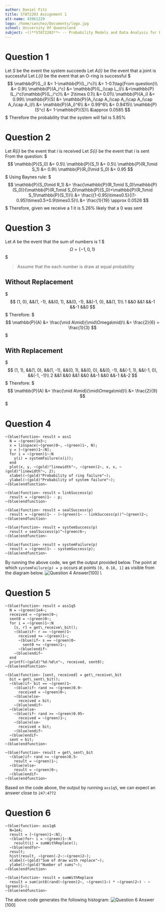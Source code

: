 ```yaml
---
author: Daniel Fitz
title: STAT2203 Assignment 1
alt-name: 43961229
logo: /home/sanchez/Documents/logo.jpg
school: University Of Queensland
subject: ~()**STAT2203**~ -- Probability Models and Data Analysis for Engineering
---
```


# Question 1
Let *S* be the event the system succeeds
Let *A{i}* be the event that a joint is successful
Let *L{i}* be the event that an O-ring is successful
$$$
\mathbb{P}(L_i) &= 1-\mathbb{P}(L_i^c)\\
&= 1-0.1\tag{From question}\\
&= 0.9\\
\mathbb{P}(A_i^c) &= \mathbb{P}(L_i\cap L_i)\\
&=\mathbb{P}(L_i^c)\mathbb{P}(L_i^c)\\
&= 2\times 0.1\\
&= 0.01\\
\mathbb{P}(A_i) &= 0.99\\
\mathbb{P}(S) &= \mathbb{P}(A_i\cap A_i\cap A_i\cap A_i\cap A_i\cap A_i)\\
&= \mathbb{P}(A_i)^6\\
&= 0.99^6\\
&= 0.9415\\
\mathbb{P}(S^c) &= 1-\mathbb{P}(S)\\
&\approx 0.0585
$$$
Therefore the probability that the system will fail is 5.85%

# Question 2
Let *R{i}* be the event that *i* is received
Let *S{i}* be the event that *i* is sent
From the question:
$$$
\mathbb{P}(S_0) &= 0.5\\
\mathbb{P}(S_1) &= 0.5\\
\mathbb{P}(R_1\mid S_1) &= 0.9\\
\mathbb{P}(R_0\mid S_0) &= 0.95
$$$
Using Baynes rule:
$$$
\mathbb{P}(S_0\mid R_1) &= \frac{\mathbb{P}(R_1\mid S_0)\mathbb{P}(S_0)}{\mathbb{P}(R_1\mid S_0)\mathbb{P}(S_0)+\mathbb{P}(R_1\mid S_1)\mathbb{P}(S_1)}\\
&= \frac{(1-0.95)\times0.5}{(1-0.95)\times0.5+0.9\times0.5}\\
&= \frac{1}{19} \approx 0.0526
$$$
Therefore, given we receive a 1 it is 5.26% likely that a 0 was sent

# Question 3
Let *A* be the event that the sum of numbers is 1
$$$
\Omega = \{-1, 0, 1\}
$$$
> Assume that the each number is draw at equal probability

## Without Replacement
$$$
(1, 0), &&(1, -1), &&(0, 1), &&(0, -1), &&(-1, 0), &&(1, 1)\\
1 &&0 &&1 &&-1 &&-1 &&0
$$$
Therefore:
$$$
\mathbb{P}(A) &= \frac{\mid A\mid}{\mid\Omega\mid}\\
&= \frac{2}{6} = \frac{1}{3}
$$$

## With Replacement
$$$
(1, 1), &&(1, 0), &&(1, -1), &&(0, 1), &&(0, 0), &&(0, -1), &&(-1, 1), &&(-1, 0), &&(-1, -1)\\
2 &&1 &&0 &&1 &&0 &&-1 &&0 &&-1 &&-2
$$$
Therefore:
$$$
\mathbb{P}(A) &= \frac{\mid A\mid}{\mid\Omega\mid}\\
&= \frac{2}{9}
$$$

# Question 4
```
~(blue)function~ result = ass1
  N = ~(green)1e3~;
  x = linspace(~(green)0~, ~(green)1~, N);
  y = [~(green)1~:N];
  for i = ~(green)1~:N
    y(i) = systemFailure(x(i));
  end
  plot(x, y, ~(gold)"linewidth"~, ~(green)2~, x, x, ~(gold)"linewidth"~, 2);
  xlabel(~(gold)"Probability of ring failure"~);
  ylabel(~(gold)"Probability of system failure"~);
~(blue)endfunction~

~(blue)function~ result = linkSuccess(p)
  result = ~(green)1~ - p;
~(blue)endfunction~

~(blue)function~ result = sealSuccess(p)
  result = ~(green)1~ - (~(green)1~ - linkSuccess(p))^~(green)2~;
~(blue)endfunction~

~(blue)function~ result = systemSuccess(p)
  result = sealSuccess(p)^~(green)6~;
~(blue)endfunction~

~(blue)function~ result = systemFailure(p)
  result = ~(green)1~ - systemSuccess(p);
~(blue)endfunction~
```
By running the above code, we get the output provided below. The point at which `systemFailure(p) = p` occurs at points `[0, 0.18, 1]` as visible from the diagram below.
![Question 4 Answer](sem2-2017/stat2203/ass1.q4.png)[100]
\\
# Question 5
```
~(blue)function~ result = ass1q5
  N = ~(green)1e4~;
  received = ~(green)0~;
  sent0 = ~(green)0~;
  for i = ~(green)1~:N
    [s, r] = get\_receive\_bit();
    ~(blue)if~ r == ~(green)1~
      received += ~(green)1~;
      ~(blue)if~ s == ~(green)0~
        sent0 += ~(green)1~;
      ~(blue)endif~
    ~(blue)endif~
  end
  printf(~(gold)"%d:%d\n"~, received, sent0);
~(blue)endfunction~

~(blue)function~ [sent, received] = get\_receive\_bit
  bit = get\_sent\_bit();
  ~(blue)if~ bit == ~(green)1~
    ~(blue)if~ rand >= ~(green)0.9~
      received = ~(green)0~;
    ~(blue)else~
      received = bit;
    ~(blue)endif~
  ~(blue)else~
    ~(blue)if~ rand >= ~(green)0.95~
      received = ~(green)1~;
    ~(blue)else~
      received = bit;
    ~(blue)endif~
  ~(blue)endif~
  sent = bit;
~(blue)endfunction~

~(blue)function~ result = get\_sent\_bit
  ~(blue)if~ rand >= ~(green)0.5~
    result = ~(green)1~;
  ~(blue)else~
    result = ~(green)0~;
  ~(blue)endif~
~(blue)endfunction~
```
Based on the code above, the output by running `ass1q5`, we can expect an answer close to `247:4772`

# Question 6
```
~(blue)function~ ass1q6
  N=1e4;
  result = [~(green)1~:N];
  ~(blue)for~ i = ~(green)1~:N
    result(i) = sumWithReplace();
  ~(blue)endfor~
  result;
  hist(result, ~(green)-2~:~(green)2~);
  xlabel(~(gold)"Sum of draw with replace"~);
  ylabel(~(gold)"Number of sums"~);
~(blue)endfunction~

~(blue)function~ result = sumWithReplace
  result = sum(int8(rand(~(green)2~, ~(green)1~) * ~(green)2~) - ~(green)1~);
~(blue)endfunction~
```
The above code generates the following histogram:
![Question 6 Answer](sem2-2017/stat2203/ass1.q6.png)[100]